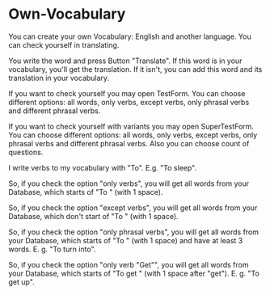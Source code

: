 # Own-Vocabulary
You can create your own Vocabulary: English and another language. You can check yourself in translating.

You write the word and press Button "Translate". If this word is in your vocabulary, you'll get
the translation. If it isn't, you can add this word and its translation in your vocabulary.

If you want to check yourself you may open TestForm.
You can choose different options: all words, only verbs, except verbs, only phrasal verbs
and different phrasal verbs.

If you want to check yourself with variants you may open SuperTestForm.
You can choose different options: all words, only verbs, except verbs, only phrasal verbs
and different phrasal verbs.
Also you can choose count of questions.

I write verbs to my vocabulary with "To". E.g. "To sleep".

So, if you check the option "only verbs", you will get all words from your Database,
which starts of "To " (with 1 space).

So, if you check the option "except verbs", you will get all words from your Database,
which don't start of "To " (with 1 space).

So, if you check the option "only phrasal verbs", you will get all words from your Database,
which starts of "To " (with 1 space) and have at least 3 words. E. g. "To turn into".

So, if you check the option "only verb "Get"", you will get all words from your Database,
which starts of "To get " (with 1 space after "get"). E. g. "To get up".
